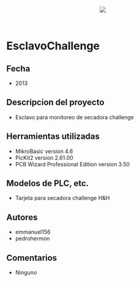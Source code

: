<br/>
<p align="center">
  <img src="https://avatars2.githubusercontent.com/u/15052789?v=3&s=200">
</p>
<br/>

# EsclavoChallenge

## Fecha
* 2013

## Descripcion del proyecto
* Esclavo para monitoreo de secadora challenge

## Herramientas utilizadas
* MikroBasic version 4.6
* PicKit2 version 2.61.00
* PCB Wizard Professional Edition version 3.50
	
## Modelos de PLC, etc.
* Tarjeta para secadora challenge H&H

## Autores
* emmanuel156
* pedrohermon

## Comentarios
* Ninguno
